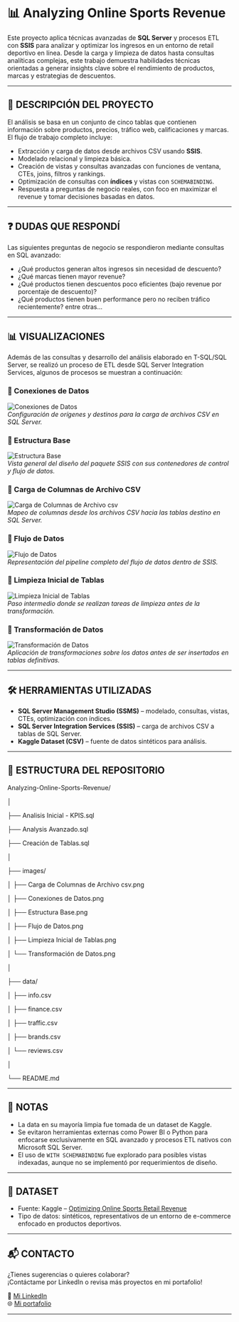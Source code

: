 # 📊 Analyzing Online Sports Revenue

Este proyecto aplica técnicas avanzadas de **SQL Server** y procesos ETL con **SSIS** para analizar y optimizar los ingresos en un entorno de retail deportivo en línea. Desde la carga y limpieza de datos hasta consultas analíticas complejas, este trabajo demuestra habilidades técnicas orientadas a generar insights clave sobre el rendimiento de productos, marcas y estrategias de descuentos.

---

## 📌 DESCRIPCIÓN DEL PROYECTO

El análisis se basa en un conjunto de cinco tablas que contienen información sobre productos, precios, tráfico web, calificaciones y marcas. El flujo de trabajo completo incluye:

- Extracción y carga de datos desde archivos CSV usando **SSIS**.
- Modelado relacional y limpieza básica.
- Creación de vistas y consultas avanzadas con funciones de ventana, CTEs, joins, filtros y rankings.
- Optimización de consultas con **índices** y vistas con `SCHEMABINDING`.
- Respuesta a preguntas de negocio reales, con foco en maximizar el revenue y tomar decisiones basadas en datos.

---

## ❓ DUDAS QUE RESPONDÍ

Las siguientes preguntas de negocio se respondieron mediante consultas en SQL avanzado:

- ¿Qué productos generan altos ingresos sin necesidad de descuento?
- ¿Qué marcas tienen mayor revenue?
- ¿Qué productos tienen descuentos poco eficientes (bajo revenue por porcentaje de descuento)?
- ¿Qué productos tienen buen performance pero no reciben tráfico recientemente?
entre otras...

---

## 📊 VISUALIZACIONES

Además de las consultas y desarrollo del análisis elaborado en T-SQL/SQL Server, se realizó un proceso de ETL desde SQL Server Integration Services, algunos de procesos se muestran a continuación:

### 🔌 Conexiones de Datos

![Conexiones de Datos](images/Conexiones%20de%20Datos.png)  
*Configuración de orígenes y destinos para la carga de archivos CSV en SQL Server.*


### 📐 Estructura Base

![Estructura Base](images/Estructura%20Base.png)  
*Vista general del diseño del paquete SSIS con sus contenedores de control y flujo de datos.*


### 📁 Carga de Columnas de Archivo CSV

![Carga de Columnas de Archivo csv](images/Carga%20de%20Columnas%20de%20Archivo%20csv.png)  
*Mapeo de columnas desde los archivos CSV hacia las tablas destino en SQL Server.*


### 🔄 Flujo de Datos

![Flujo de Datos](images/Flujo%20de%20Datos.png)  
*Representación del pipeline completo del flujo de datos dentro de SSIS.*


### 🧹 Limpieza Inicial de Tablas

![Limpieza Inicial de Tablas](images/Limpieza%20Inicial%20de%20Tablas.png)  
*Paso intermedio donde se realizan tareas de limpieza antes de la transformación.*


### 🔧 Transformación de Datos

![Transformación de Datos](images/Transformación%20de%20Datos.png)  
*Aplicación de transformaciones sobre los datos antes de ser insertados en tablas definitivas.*


---
## 🛠️ HERRAMIENTAS UTILIZADAS

- **SQL Server Management Studio (SSMS)** – modelado, consultas, vistas, CTEs, optimización con índices.
- **SQL Server Integration Services (SSIS)** – carga de archivos CSV a tablas de SQL Server.
- **Kaggle Dataset (CSV)** – fuente de datos sintéticos para análisis.

---

## 📁 ESTRUCTURA DEL REPOSITORIO

Analyzing-Online-Sports-Revenue/

│

├── Analisis Inicial - KPIS.sql

├── Analysis Avanzado.sql

├── Creación de Tablas.sql

│

├── images/

│ ├── Carga de Columnas de Archivo csv.png

│ ├── Conexiones de Datos.png

│ ├── Estructura Base.png

│ ├── Flujo de Datos.png

│ ├── Limpieza Inicial de Tablas.png

│ └── Transformación de Datos.png

│

├── data/

│ ├── info.csv

│ ├── finance.csv

│ ├── traffic.csv

│ ├── brands.csv

│ └── reviews.csv

│

└── README.md


---

## 📝 NOTAS

- La data en su mayoría limpia fue tomada de un dataset de Kaggle.
- Se evitaron herramientas externas como Power BI o Python para enfocarse exclusivamente en SQL avanzado y procesos ETL nativos con Microsoft SQL Server.
- El uso de `WITH SCHEMABINDING` fue explorado para posibles vistas indexadas, aunque no se implementó por requerimientos de diseño.

---

## 📂 DATASET

- Fuente: Kaggle – [Optimizing Online Sports Retail Revenue](https://www.kaggle.com/datasets/irenewidyastuti/datacamp-optimizing-online-sports-retail-revenue/data)
- Tipo de datos: sintéticos, representativos de un entorno de e-commerce enfocado en productos deportivos.

---

## 📬 CONTACTO

¿Tienes sugerencias o quieres colaborar?  
¡Contáctame por LinkedIn o revisa más proyectos en mi portafolio!

🔗 [Mi LinkedIn](https://www.linkedin.com/in/eduardo-alfonso-haro-villanueva-baa50a261/)  
🌐 [Mi portafolio](https://portafolio-eharo.carrd.co/)

---
